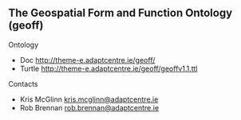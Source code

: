 ## The Geospatial Form and Function Ontology (geoff)

Ontology

* Doc      http://theme-e.adaptcentre.ie/geoff/
* Turtle   http://theme-e.adaptcentre.ie/geoff/geoffv1.1.ttl


Contacts

* Kris McGlinn <kris.mcglinn@adaptcentre.ie>
* Rob Brennan <rob.brennan@adaptcentre.ie>
